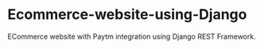 # Ecommerce-website-using-Django
ECommerce website with Paytm integration using Django REST Framework.
